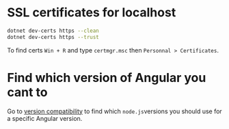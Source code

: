 # SSL certificates for localhost

```bash
dotnet dev-certs https --clean
dotnet dev-certs https --trust
```

To find certs `Win + R` and type `certmgr.msc` then `Personnal > Certificates`.

# Find which version of Angular you cant to

Go to [version compatibility](https://angular.dev/reference/versions) to find which `node.js`versions you should use for a specific Angular version.
